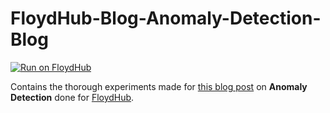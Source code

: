 # FloydHub-Blog-Anomaly-Detection-Blog

[![Run on FloydHub](https://static.floydhub.com/button/button-small.svg)](https://floydhub.com/run)

Contains the thorough experiments made for [this blog post](https://blog.floydhub.com/introduction-to-anomaly-detection-in-python/) on **Anomaly Detection** done for [FloydHub](https://floydhub.com).
